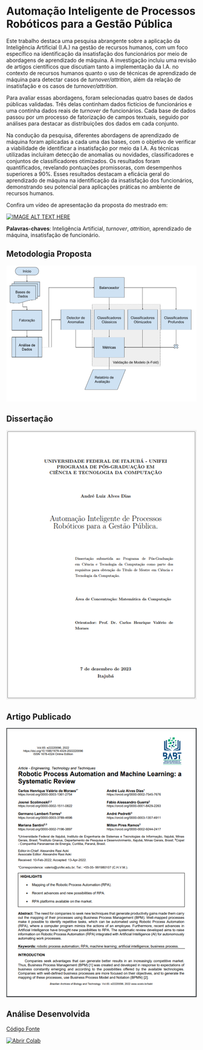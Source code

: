 # Automação Inteligente de Processos Robóticos para a Gestão Pública

Este trabalho destaca uma pesquisa abrangente sobre a aplicação da Inteligência Artificial (I.A.) na gestão de recursos humanos, com um foco específico na identificação da insatisfação dos funcionários por meio de abordagens de aprendizado de máquina. A investigação incluiu uma revisão de artigos científicos que discutiam tanto a implementação da I.A. no contexto de recursos humanos quanto o uso de técnicas de aprendizado de máquina para detectar casos de *turnover/attrition*, além da relação de insatisfação e os casos de *turnover/attrition*.

Para avaliar essas abordagens, foram selecionadas quatro bases de dados públicas validadas. Três delas continham dados fictícios de funcionários e uma continha dados reais de *turnover* de funcionários. Cada base de dados passou por um processo de fatorização de campos textuais, seguido por análises para destacar as distribuições dos dados em cada conjunto. 

Na condução da pesquisa, diferentes abordagens de aprendizado de máquina foram aplicadas a cada uma das bases, com o objetivo de verificar a viabilidade de identificar a insatisfação por meio da I.A. As técnicas utilizadas incluíram detecção de anomalias ou novidades, classificadores e conjuntos de classificadores otimizados. Os resultados foram quantificados, revelando pontuações promissoras, com desempenhos superiores a 90\%. Esses resultados destacam a eficácia geral do aprendizado de máquina na identificação da insatisfação dos funcionários, demonstrando seu potencial para aplicações práticas no ambiente de recursos humanos.

Confira um vídeo de apresentação da proposta do mestrado em:

[![IMAGE ALT TEXT HERE](https://img.youtube.com/vi/WhEJ1LQ_ds0/0.jpg)](https://www.youtube.com/watch?v=WhEJ1LQ_ds0)

**Palavras-chaves**: Inteligência Artificial, *turnover*, *attrition*, aprendizado de máquina, insatisfação de funcionário. 

## Metodologia Proposta

![Fluxograma](img/Fluxograma.png)

## Dissertação

[![Automação Inteligente de Processos Robóticos para a Gestão Pública - André Luiz Alves Dias](img/CapaDissertacao.png)](Dissertacao_Andre-Dias_v02.pdf)

## Artigo Publicado

[![Robotic Process Automation and Machine Learning: a Systematic Review](img/CapaArtigo.png)](https://doi.org/10.1590/1678-4324-2022220096)

## Análise Desenvolvida

[Código Fonte](Proposta_Detecção_Turnover_Mestrado.ipynb)

[![Abrir Colab](https://camo.githubusercontent.com/84f0493939e0c4de4e6dbe113251b4bfb5353e57134ffd9fcab6b8714514d4d1/68747470733a2f2f636f6c61622e72657365617263682e676f6f676c652e636f6d2f6173736574732f636f6c61622d62616467652e737667)](https://colab.research.google.com/github/andre-alves-dias/projeto-mestrado/blob/main/Proposta_Detec%C3%A7%C3%A3o_Turnover_Mestrado.ipynb)
